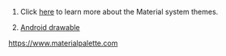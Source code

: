 1. Click [here](https://developer.android.com/training/material/theme.html?utm_source=udacity&utm_medium=course&utm_campaign=android_basics)
to learn more about the Material system themes.

2. [Android drawable](https://developer.android.com/guide/topics/resources/drawable-resource)

https://www.materialpalette.com

